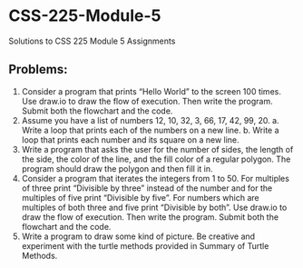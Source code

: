 # CSS-225-Module-5
Solutions to CSS 225 Module 5 Assignments

## Problems:
1. Consider a program that prints “Hello World” to the screen 100 times. Use draw.io to draw the flow of execution. Then write the program. Submit both the flowchart and the code.
2. Assume you have a list of numbers 12, 10, 32, 3, 66, 17, 42, 99, 20.
a.	Write a loop that prints each of the numbers on a new line.
b.	Write a loop that prints each number and its square on a new line.
3. Write a program that asks the user for the number of sides, the length of the side, the color of the line, and the fill color of a regular polygon. The program should draw the polygon and then fill it in.
4. Consider a program that iterates the integers from 1 to 50. For multiples of three print “Divisible by three” instead of the number and for the multiples of five print “Divisible by five”. For numbers which are multiples of both three and five print “Divisible by both”. Use draw.io to draw the flow of execution. Then write the program. Submit both the flowchart and the code.
5. Write a program to draw some kind of picture. Be creative and experiment with the turtle methods provided in Summary of Turtle Methods. 
